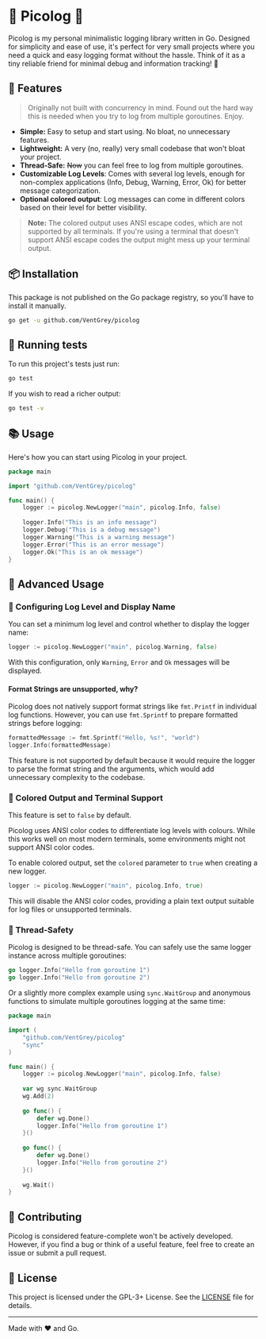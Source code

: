 # 🌲 Picolog 🌲

Picolog is my personal minimalistic logging library written in Go. Designed for simplicity and ease of use, it's perfect for very small projects where you need a quick and easy logging format without the hassle. Think of it as a tiny reliable friend for minimal debug and information tracking! 🐞

## 🌟 Features

> Originally not built with concurrency in mind. Found out the hard way this is needed when you try to log from multiple goroutines. Enjoy.

- **Simple:** Easy to setup and start using. No bloat, no unnecessary features.
- **Lightweight:** A very (no, really) very small codebase that won't bloat your project.
- **Thread-Safe:** ~~Now~~ you can feel free to log from multiple goroutines.
- **Customizable Log Levels**: Comes with several log levels, enough for non-complex applications (Info, Debug, Warning, Error, Ok) for better message categorization.
- **Optional colored output**: Log messages can come in different colors based on their level for better visibility.

> **Note:** The colored output uses ANSI escape codes, which are not supported by all terminals. If you're using a terminal that doesn't support ANSI escape codes the output might mess up your terminal output.

## 📦 Installation

This package is not published on the Go package registry, so you'll have to install it manually.

```bash
go get -u github.com/VentGrey/picolog
```

## 🧪 Running tests

To run this project's tests just run:

```bash
go test
```

If you wish to read a richer output:

```bash
go test -v
```

## 📚 Usage

Here's how you can start using Picolog in your project.

```go
package main

import "github.com/VentGrey/picolog"

func main() {
    logger := picolog.NewLogger("main", picolog.Info, false)
    
    logger.Info("This is an info message")
    logger.Debug("This is a debug message")
    logger.Warning("This is a warning message")
    logger.Error("This is an error message")
    logger.Ok("This is an ok message")
}
```

## 🚀 Advanced Usage
### 📝 Configuring Log Level and Display Name

You can set a minimum log level and control whether to display the logger name:

```go
logger := picolog.NewLogger("main", picolog.Warning, false)
```

With this configuration, only `Warning`, `Error` and `Ok` messages will be displayed.

#### Format Strings are unsupported, why?

Picolog does not natively support format strings like `fmt.Printf` in individual log functions. However, you can use `fmt.Sprintf` to prepare formatted strings before logging:

```go
formattedMessage := fmt.Sprintf("Hello, %s!", "world")
logger.Info(formattedMessage)
```

This feature is not supported by default because it would require the logger to parse the format string and the arguments, which would add unnecessary complexity to the codebase.

### 🎨 Colored Output and Terminal Support

This feature is set to `false` by default.

Picolog uses ANSI color codes to differentiate log levels with colours. While this works well on most modern terminals, some environments might not support ANSI color codes.

To enable colored output, set the `colored` parameter to `true` when creating a new logger.

```go
logger := picolog.NewLogger("main", picolog.Info, true)
```

This will disable the ANSI color codes, providing a plain text output suitable for log files or unsupported terminals.

### 🧵 Thread-Safety

Picolog is designed to be thread-safe. You can safely use the same logger instance across multiple goroutines:

``` go
go logger.Info("Hello from goroutine 1")
go logger.Info("Hello from goroutine 2")
```

Or a slightly more complex example using `sync.WaitGroup` and anonymous functions to simulate multiple goroutines logging at the same time:

```go
package main

import (
    "github.com/VentGrey/picolog"
    "sync"
)

func main() {
    logger := picolog.NewLogger("main", picolog.Info, false)
    
    var wg sync.WaitGroup
    wg.Add(2)
    
    go func() {
        defer wg.Done()
        logger.Info("Hello from goroutine 1")
    }()
    
    go func() {
        defer wg.Done()
        logger.Info("Hello from goroutine 2")
    }()
    
    wg.Wait()
}
```

## 🤝 Contributing

Picolog is considered feature-complete won't be actively developed. However, if you find a bug or think of a useful feature, feel free to create an issue or submit a pull request.

## 📝 License

This project is licensed under the GPL-3+ License. See the [LICENSE](LICENSE) file for details.

---

Made with ❤️ and Go.
